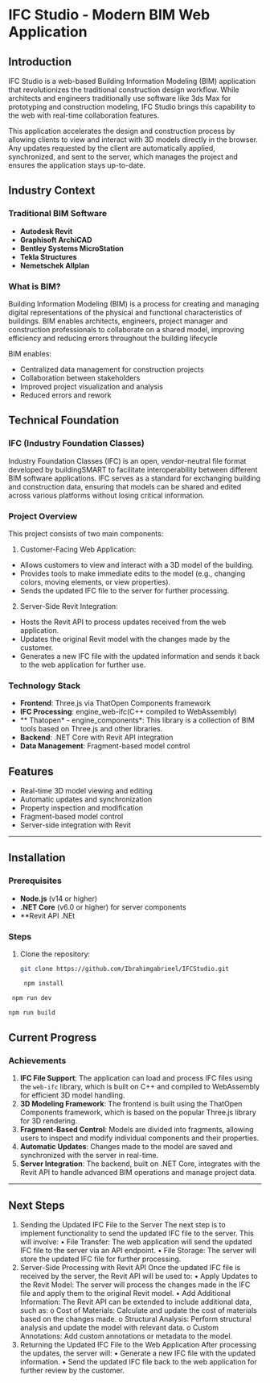 # IFC Studio - Modern BIM Web Application

## Introduction

IFC Studio is a web-based Building Information Modeling (BIM) application that revolutionizes the traditional construction design workflow. While architects and engineers traditionally use software like 3ds Max for prototyping and construction modeling, IFC Studio brings this capability to the web with real-time collaboration features.

This application accelerates the design and construction process by allowing clients to view and interact with 3D models directly in the browser. Any updates requested by the client are automatically applied, synchronized, and sent to the server, which manages the project and ensures the application stays up-to-date.

## Industry Context

### Traditional BIM Software
- **Autodesk Revit**
- **Graphisoft ArchiCAD**
- **Bentley Systems MicroStation**
- **Tekla Structures**
- **Nemetschek Allplan**

### What is BIM?
Building Information Modeling (BIM) is a process for creating and managing digital representations of the physical and functional characteristics of buildings. BIM enables architects, engineers, project manager  and construction professionals to collaborate on a shared model, improving efficiency and reducing errors throughout the building lifecycle

BIM enables:
- Centralized data management for construction projects
- Collaboration between stakeholders
- Improved project visualization and analysis
- Reduced errors and rework

## Technical Foundation

### IFC (Industry Foundation Classes)
Industry Foundation Classes (IFC) is an open, vendor-neutral file format developed by buildingSMART to facilitate interoperability between different BIM software applications. IFC serves as a standard for exchanging building and construction data, ensuring that models can be shared and edited across various platforms without losing critical information.

### Project Overview
This project consists of two main components:
1. Customer-Facing Web Application:
- Allows customers to view and interact with a 3D model of the building.
- Provides tools to make immediate edits to the model (e.g., changing colors, moving elements, or view properties).
- Sends the updated IFC file to the server for further processing.
2. Server-Side Revit Integration:
- Hosts the Revit API to process updates received from the web application.
- Updates the original Revit model with the changes made by the customer.
- Generates a new IFC file with the updated information and sends it back to the web application for further use.

### Technology Stack
- **Frontend**: Three.js via ThatOpen Components framework
- **IFC Processing**: engine_web-ifc(C++ compiled to WebAssembly)
- ** Thatopen* - engine_components*: This library is a collection of BIM tools based on Three.js and other libraries.
- **Backend**: .NET Core with Revit API integration
- **Data Management**: Fragment-based model control

## Features
- Real-time 3D model viewing and editing
- Automatic updates and synchronization
- Property inspection and modification
- Fragment-based model control
- Server-side integration with Revit

---
## Installation

### Prerequisites
- **Node.js** (v14 or higher)
- **.NET Core** (v6.0 or higher) for server components
- **Revit API .NEt
  

### Steps
1. Clone the repository:

   ```bash
   git clone https://github.com/Ibrahimgabrieel/IFCStudio.git
   ```
    ```bash
     npm install
   ```
  ```bash
   npm run dev
  ```
   ```bash
   npm run build
   ```
   
## Current Progress

### Achievements
1. **IFC File Support**: The application can load and process IFC files using the `web-ifc` library, which is built on C++ and compiled to WebAssembly for efficient 3D model handling.
2. **3D Modeling Framework**: The frontend is built using the ThatOpen Components framework, which is based on the popular Three.js library for 3D rendering.
3. **Fragment-Based Control**: Models are divided into fragments, allowing users to inspect and modify individual components and their properties.
4. **Automatic Updates**: Changes made to the model are saved and synchronized with the server in real-time.
5. **Server Integration**: The backend, built on .NET Core, integrates with the Revit API to handle advanced BIM operations and manage project data.

---
## Next Steps
1. Sending the Updated IFC File to the Server
The next step is to implement functionality to send the updated IFC file to the server. This will involve:
•	File Transfer: The web application will send the updated IFC file to the server via an API endpoint.
•	File Storage: The server will store the updated IFC file for further processing.
2. Server-Side Processing with Revit API
Once the updated IFC file is received by the server, the Revit API will be used to:
•	Apply Updates to the Revit Model: The server will process the changes made in the IFC file and apply them to the original Revit model.
•	Add Additional Information: The Revit API can be extended to include additional data, such as: 
o	Cost of Materials: Calculate and update the cost of materials based on the changes made.
o	Structural Analysis: Perform structural analysis and update the model with relevant data.
o	Custom Annotations: Add custom annotations or metadata to the model.
3. Returning the Updated IFC File to the Web Application
After processing the updates, the server will:
•	Generate a new IFC file with the updated information.
•	Send the updated IFC file back to the web application for further review by the customer.




